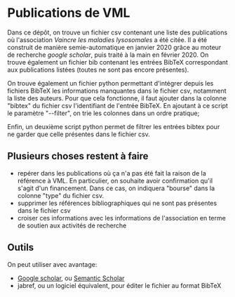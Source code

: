 # Publications de VML   

Dans ce dépôt, on trouve un fichier csv contenant une liste des publications où l'association *Vaincre les maladies lysosomales* a été citée. Il a été construit de manière semie-automatique en janvier 2020 grâce au moteur de recherche *google scholar*, puis traité à la main en février 2020. On trouve également un fichier bib contenant les entrées BibTeX correspondant aux publications listées (toutes ne sont pas encore présentes).

On trouve également un fichier python permettant d'intégrer depuis les fichiers BibTeX les informations manquantes dans le fichier csv, notamment la liste des auteurs. Pour que cela fonctionne, il faut ajouter dans la colonne "bibtex" du fichier csv l'identifiant de l'entrée BibTeX. En ajoutant à ce script le paramètre "--filter", on trie les colonnes dans un ordre pratique;

Enfin, un deuxième script python permet de filtrer les entrées bibtex pour ne garder que celle présentes dans le fichier csv.

## Plusieurs choses restent à faire

* repérer dans les publications où ça n'a pas été fait la raison de la référence à VML. En particulier, on souhaite avoir confirmation qu'il s'agit d'un financement. Dans ce cas, on indiquera "bourse" dans la colonne "type" du fichier csv.
* supprimer les références bibliographiques qui ne sont pas présentes dans le fichier csv
* croiser ces informations avec les informations de l'association en terme de soutien aux activités de recherche


## Outils

On peut utiliser avec avantage:

* [Google scholar](https://scholar.google.com/), ou [Semantic Scholar](https://www.semanticscholar.org/)
* jabref, ou un logiciel équivalent, pour éditer le fichier au format BibTeX
